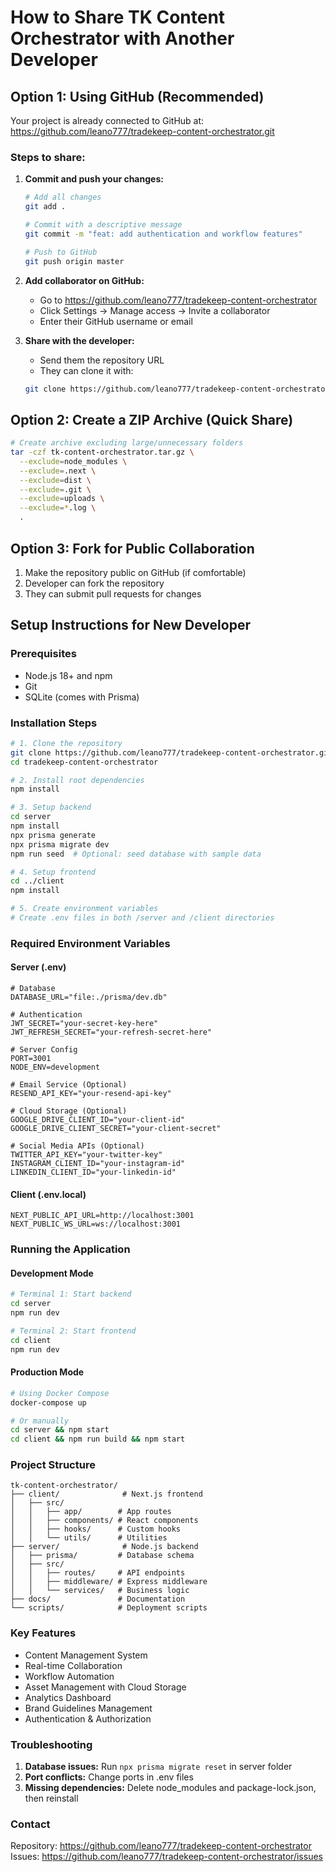 # How to Share TK Content Orchestrator with Another Developer

## Option 1: Using GitHub (Recommended)
Your project is already connected to GitHub at: https://github.com/leano777/tradekeep-content-orchestrator.git

### Steps to share:
1. **Commit and push your changes:**
   ```bash
   # Add all changes
   git add .
   
   # Commit with a descriptive message
   git commit -m "feat: add authentication and workflow features"
   
   # Push to GitHub
   git push origin master
   ```

2. **Add collaborator on GitHub:**
   - Go to https://github.com/leano777/tradekeep-content-orchestrator
   - Click Settings → Manage access → Invite a collaborator
   - Enter their GitHub username or email

3. **Share with the developer:**
   - Send them the repository URL
   - They can clone it with:
   ```bash
   git clone https://github.com/leano777/tradekeep-content-orchestrator.git
   ```

## Option 2: Create a ZIP Archive (Quick Share)
```bash
# Create archive excluding large/unnecessary folders
tar -czf tk-content-orchestrator.tar.gz \
  --exclude=node_modules \
  --exclude=.next \
  --exclude=dist \
  --exclude=.git \
  --exclude=uploads \
  --exclude=*.log \
  .
```

## Option 3: Fork for Public Collaboration
1. Make the repository public on GitHub (if comfortable)
2. Developer can fork the repository
3. They can submit pull requests for changes

## Setup Instructions for New Developer

### Prerequisites
- Node.js 18+ and npm
- Git
- SQLite (comes with Prisma)

### Installation Steps
```bash
# 1. Clone the repository
git clone https://github.com/leano777/tradekeep-content-orchestrator.git
cd tradekeep-content-orchestrator

# 2. Install root dependencies
npm install

# 3. Setup backend
cd server
npm install
npx prisma generate
npx prisma migrate dev
npm run seed  # Optional: seed database with sample data

# 4. Setup frontend
cd ../client
npm install

# 5. Create environment variables
# Create .env files in both /server and /client directories
```

### Required Environment Variables

#### Server (.env)
```env
# Database
DATABASE_URL="file:./prisma/dev.db"

# Authentication
JWT_SECRET="your-secret-key-here"
JWT_REFRESH_SECRET="your-refresh-secret-here"

# Server Config
PORT=3001
NODE_ENV=development

# Email Service (Optional)
RESEND_API_KEY="your-resend-api-key"

# Cloud Storage (Optional)
GOOGLE_DRIVE_CLIENT_ID="your-client-id"
GOOGLE_DRIVE_CLIENT_SECRET="your-client-secret"

# Social Media APIs (Optional)
TWITTER_API_KEY="your-twitter-key"
INSTAGRAM_CLIENT_ID="your-instagram-id"
LINKEDIN_CLIENT_ID="your-linkedin-id"
```

#### Client (.env.local)
```env
NEXT_PUBLIC_API_URL=http://localhost:3001
NEXT_PUBLIC_WS_URL=ws://localhost:3001
```

### Running the Application

#### Development Mode
```bash
# Terminal 1: Start backend
cd server
npm run dev

# Terminal 2: Start frontend
cd client
npm run dev
```

#### Production Mode
```bash
# Using Docker Compose
docker-compose up

# Or manually
cd server && npm start
cd client && npm run build && npm start
```

### Project Structure
```
tk-content-orchestrator/
├── client/              # Next.js frontend
│   ├── src/
│   │   ├── app/        # App routes
│   │   ├── components/ # React components
│   │   ├── hooks/      # Custom hooks
│   │   └── utils/      # Utilities
├── server/              # Node.js backend
│   ├── prisma/         # Database schema
│   ├── src/
│   │   ├── routes/     # API endpoints
│   │   ├── middleware/ # Express middleware
│   │   └── services/   # Business logic
├── docs/               # Documentation
└── scripts/            # Deployment scripts
```

### Key Features
- Content Management System
- Real-time Collaboration
- Workflow Automation
- Asset Management with Cloud Storage
- Analytics Dashboard
- Brand Guidelines Management
- Authentication & Authorization

### Troubleshooting
1. **Database issues:** Run `npx prisma migrate reset` in server folder
2. **Port conflicts:** Change ports in .env files
3. **Missing dependencies:** Delete node_modules and package-lock.json, then reinstall

### Contact
Repository: https://github.com/leano777/tradekeep-content-orchestrator
Issues: https://github.com/leano777/tradekeep-content-orchestrator/issues